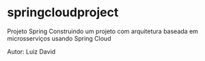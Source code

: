# springcloudproject
Projeto Spring Construindo um projeto com arquitetura baseada em microsserviços usando Spring Cloud

Autor: Luiz David
